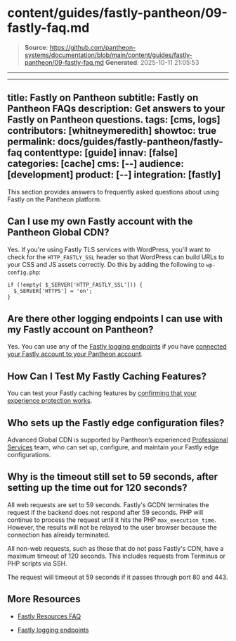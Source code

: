 # content/guides/fastly-pantheon/09-fastly-faq.md

> **Source**: https://github.com/pantheon-systems/documentation/blob/main/content/guides/fastly-pantheon/09-fastly-faq.md
> **Generated**: 2025-10-11 21:05:53

---

---
title: Fastly on Pantheon
subtitle: Fastly on Pantheon FAQs
description: Get answers to your Fastly on Pantheon questions. 
tags: [cms, logs]
contributors: [whitneymeredith]
showtoc: true
permalink: docs/guides/fastly-pantheon/fastly-faq
contenttype: [guide]
innav: [false]
categories: [cache]
cms: [--]
audience: [development]
product: [--]
integration: [fastly]
---

This section provides answers to frequently asked questions about using Fastly on the Pantheon platform.

## Can I use my own Fastly account with the Pantheon Global CDN?

Yes. If you're using Fastly TLS services with WordPress, you'll want to check for the `HTTP_FASTLY_SSL` header so that WordPress can build URLs to your CSS and JS assets correctly. Do this by adding the following to `wp-config.php`:

```php:title=wp-config.php
if (!empty( $_SERVER['HTTP_FASTLY_SSL'])) {
  $_SERVER['HTTPS'] = 'on';
}
```

## Are there other logging endpoints I can use with my Fastly account on Pantheon?

Yes. You can use any of the [Fastly logging endpoints](https://docs.fastly.com/en/guides/integrations#_logging-endpoints) if you have [connected your Fastly account to your Pantheon account](/guides/fastly-pantheon/connect-fastly).

## How Can I Test My Fastly Caching Features?

You can test your Fastly caching features by [confirming that your experience protection works](/guides/global-cdn#confirm-that-experience-protection-works).

## Who sets up the Fastly edge configuration files?

Advanced Global CDN is supported by Pantheon’s experienced [Professional Services](/guides/professional-services) team, who can set up, configure, and maintain your Fastly edge configurations.

## Why is the timeout still set to 59 seconds, after setting up the time out for 120 seconds?

All web requests are set to 59 seconds. Fastly's GCDN terminates the request if the backend does not respond after 59 seconds. PHP will continue to process the request until it hits the PHP `max_execution_time`. However, the results will not be relayed to the user browser because the connection has already terminated.

All non-web requests, such as those that do not pass Fastly's CDN, have a maximum timeout of 120 seconds. This includes requests from Terminus or PHP scripts via SSH.

<Alert title="Note"  type="info" >

The request will timeout at 59 seconds if it passes through port 80 and 443. 

</Alert>

## More Resources

- [Fastly Resources FAQ](https://www.fastly.com/resources/?q=faq)

- [Fastly logging endpoints](https://docs.fastly.com/en/guides/integrations#_logging-endpoints)

